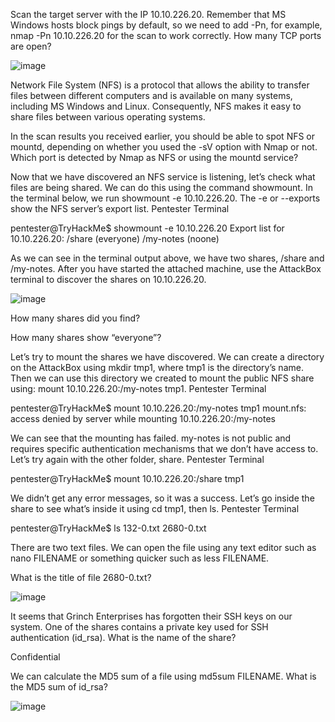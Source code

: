 
Scan the target server with the IP 10.10.226.20. Remember that MS Windows hosts block pings by default, so we need to add -Pn, for example, nmap -Pn 10.10.226.20 for the scan to work correctly. How many TCP ports are open?

![image](https://user-images.githubusercontent.com/95479102/145716672-0b00db03-1833-42b2-8dc0-4aa4e7edcfd2.png)

Network File System (NFS) is a protocol that allows the ability to transfer files between different computers and is available on many systems, including MS Windows and Linux. Consequently, NFS makes it easy to share files between various operating systems.


In the scan results you received earlier, you should be able to spot NFS or mountd, depending on whether you used the -sV option with Nmap or not. Which port is detected by Nmap as NFS or using the mountd service?

Now that we have discovered an NFS service is listening, let’s check what files are being shared. We can do this using the command showmount. In the terminal below, we run showmount -e 10.10.226.20. The -e or --exports show the NFS server’s export list.
Pentester Terminal

           
pentester@TryHackMe$ showmount -e 10.10.226.20 Export list for 10.10.226.20: /share (everyone) /my-notes (noone)

        

As we can see in the terminal output above, we have two shares, /share and /my-notes. After you have started the attached machine, use the AttackBox terminal to discover the shares on 10.10.226.20.

![image](https://user-images.githubusercontent.com/95479102/145716894-5496d261-8d0d-4322-87ef-4ed6559cad17.png)

How many shares did you find?

How many shares show “everyone”?

Let’s try to mount the shares we have discovered. We can create a directory on the AttackBox using mkdir tmp1, where tmp1 is the directory’s name. Then we can use this directory  we created to mount the public NFS share using: mount 10.10.226.20:/my-notes tmp1.
Pentester Terminal

           
pentester@TryHackMe$ mount 10.10.226.20:/my-notes tmp1 mount.nfs: access denied by server while mounting 10.10.226.20:/my-notes

        

We can see that the mounting has failed. my-notes is not public and requires specific authentication mechanisms that we don’t have access to. Let’s try again with the other folder, share.
Pentester Terminal

           
pentester@TryHackMe$ mount 10.10.226.20:/share tmp1

        

We didn’t get any error messages, so it was a success. Let’s go inside the share to see what’s inside it using cd tmp1, then ls.
Pentester Terminal

           
pentester@TryHackMe$ ls 132-0.txt 2680-0.txt

        

There are two text files. We can open the file using any text editor such as nano FILENAME or something quicker such as less FILENAME.

What is the title of file 2680-0.txt?

![image](https://user-images.githubusercontent.com/95479102/145717154-faaa8b81-dc14-4d1a-849a-936569675991.png)

It seems that Grinch Enterprises has forgotten their SSH keys on our system. One of the shares contains a private key used for SSH authentication (id_rsa). What is the name of the share?

Confidential

We can calculate the MD5 sum of a file using md5sum FILENAME. What is the MD5 sum of id_rsa?

![image](https://user-images.githubusercontent.com/95479102/145717284-15a83789-9d8d-4165-ba4a-4c9be4ee52ef.png)
